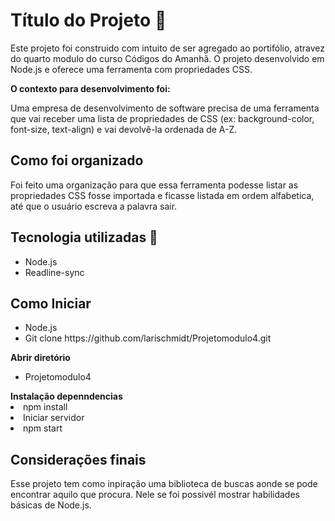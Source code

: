 

# Título do Projeto 🚀

<p>Este projeto foi construido com intuito de ser agregado ao portifólio, atravez do quarto modulo do curso Códigos do Amanhã. O projeto desenvolvido em Node.js e oferece uma ferramenta com propriedades CSS.</p>


<b>O contexto para desenvolvimento foi:</b> 

<p>Uma empresa de desenvolvimento de software precisa de uma ferramenta 
que vai receber uma lista de propriedades de CSS (ex: background-color, 
font-size, text-align) e vai devolvê-la ordenada de A-Z.</p>


## Como foi organizado

<p>Foi feito uma organização para que essa ferramenta podesse listar as propriedades CSS fosse importada e ficasse listada em ordem alfabetica, até que o usuário escreva a palavra sair.</p> 



## Tecnologia utilizadas 🚀
<ul>
<li>Node.js</li>   
<li>Readline-sync</li>
</ul>



## Como Iniciar 
<ul>
<li>Node.js </li>
<li>Git clone https://github.com/larischmidt/Projetomodulo4.git </li>
</ul>
<b>Abrir diretório</b>
<ul>
<li>Projetomodulo4</li>
</ul>
<b>Instalação depenndencias</b>
<li>npm install</li>
<li>Iniciar servidor</li>
<li>npm start</li>
</ul>


## Considerações finais

Esse projeto tem como inpiração uma biblioteca de buscas aonde se pode encontrar aquilo que procura. Nele se foi possivél mostrar habilidades básicas de Node.js.


